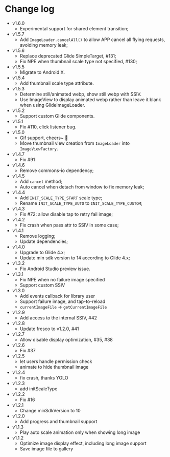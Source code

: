 # Change log

+ v1.6.0
  - Experimental support for shared element transition;
+ v1.5.7
  - Add `ImageLoader.cancelAll()` to allow APP cancel all flying requests, avoiding memory leak;
+ v1.5.6
  - Replace deprecated Glide SimpleTarget, #131;
  - Fix NPE when thumbnail scale type not specified, #130;
+ v1.5.5
  - Migrate to Android X.
+ v1.5.4
  - Add thumbnail scale type attribute.
+ v1.5.3
  - Determine still/animated webp, show still webp with SSIV.
  - Use ImageView to display animated webp rather than leave it blank when using GlideImageLoader.
+ v1.5.2
  - Support custom Glide components.
+ v1.5.1
  - Fix #110, click listener bug.
+ v1.5.0
  - Gif support, cheers~ 🍻
  - Move thumbnail view creation from `ImageLoader` into `ImageViewFactory`.
+ v1.4.7
  - Fix #91
+ v1.4.6
  - Remove commons-io dependency;
+ v1.4.5
  - Add `cancel` method;
  - Auto cancel when detach from window to fix memory leak;
+ v1.4.4
  - Add `INIT_SCALE_TYPE_START` scale type;
  - Rename `INIT_SCALE_TYPE_AUTO` to `INIT_SCALE_TYPE_CUSTOM`;
+ v1.4.3
  - Fix #72: allow disable tap to retry fail image;
+ v1.4.2
  - Fix crash when pass attr to SSIV in some case;
+ v1.4.1
  - Remove logging;
  - Update dependencies;
+ v1.4.0
  - Upgrade to Glide 4.x;
  - Update min sdk version to 14 according to Glide 4.x;
+ v1.3.2
  - Fix Android Studio preview issue.
+ v1.3.1
  - Fix NPE when no failure image specified
  - Support custom SSIV
+ v1.3.0
  - Add events callback for library user
  - Support failure image, and tap-to-reload
  - `currentImageFile` -> `getCurrentImageFile`
+ v1.2.9
  - Add access to the internal SSIV, #42
+ v1.2.8
  - Update fresco to v1.2.0, #41
+ v1.2.7
  - Allow disable display optimization, #35, #38
+ v1.2.6
  - Fix #37
+ v1.2.5
  - let users handle permission check
  - animate to hide thumbnail image
+ v1.2.4
  - fix crash, thanks YOLO
+ v1.2.3
  - add initScaleType
+ v1.2.2
  - Fix #16
+ v1.2.1
  - Change minSdkVersion to 10
+ v1.2.0
  - Add progress and thumbnail support
+ v1.1.3
  - Play auto scale animation only when showing long image
+ v1.1.2
  - Optimize image display effect, including long image support
  - Save image file to gallery
